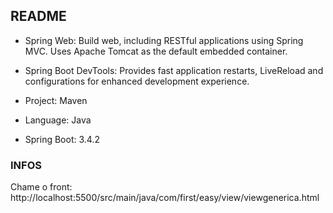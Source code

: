 ## README 
* Spring Web: Build web, including RESTful applications using Spring MVC. Uses Apache Tomcat as the default embedded container.


* Spring Boot DevTools: Provides fast application restarts, LiveReload and configurations for enhanced development experience.


* Project: Maven


* Language: Java


* Spring Boot: 3.4.2

### INFOS
Chame o front: http://localhost:5500/src/main/java/com/first/easy/view/viewgenerica.html
